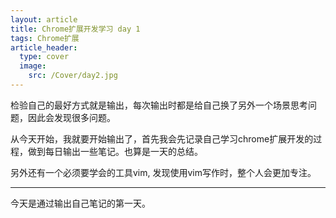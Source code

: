 ```yaml
---
layout: article
title: Chrome扩展开发学习 day 1
tags: Chrome扩展
article_header:
  type: cover
  image:
    src: /Cover/day2.jpg
---
```


检验自己的最好方式就是输出，每次输出时都是给自己换了另外一个场景思考问题，因此会发现很多问题。

<!--more-->

从今天开始，我就要开始输出了，首先我会先记录自己学习chrome扩展开发的过程，做到每日输出一些笔记。也算是一天的总结。

另外还有一个必须要学会的工具vim, 发现使用vim写作时，整个人会更加专注。

---

今天是通过输出自己笔记的第一天。
